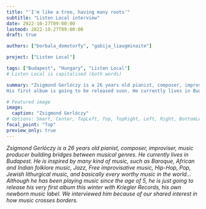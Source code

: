 ```yaml
---
title: "'I'm like a tree, having many roots'"
subtitle: "Listen Local interview"
date: 2022-10-27T09:00:00
lastmod: 2022-10-27T09:00:00
draft: true

authors: ["borbala_domotorfy", "gabija_liaugminaite"]

project: ["Listen Local"]

tags: ["Budapest", "Hungary", "Listen Local"]
# Listen Local is capitalised (both words)

summary: "Zsigmond Gerlóczy is a 26 years old pianist, composer, improviser, music producer building bridges between musical genres. 
His first album is going to be released soon. He currently lives in Budapest"

# Featured image
image:
  caption: "Zsigmond Gerlóczy"
# Options: Smart, Center, TopLeft, Top, TopRight, Left, Right, BottomLeft, Bottom, BottomRight
focal_point: "Top"
preview_only: true
---
```

  
<!--- 
  HERE I WOULD INCLUDE A BRIEF INTRODUCTION TO MARIE AND WHY WE ARE INTERVIEWING HER
  Please go ahead and extend it -->

*Zsigmond Gerlóczy is a 26 years old pianist, composer, improviser, music producer building bridges between musical genres. He currently lives in Budapest. He is inspired by many kind of music, such as Baroque, African and Indian folklore music, Jazz, Free improvisative music, Hip-Hop, Pop, Jewish lithurgical music, and basically every worthy music in the world… Although he has been playing music since the age of 5, he is just going to release his very first album this winter with Kriegler Records, his own newborn music label. We interviewed him because of our shared interest in how music crosses borders.*
